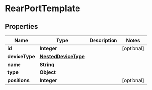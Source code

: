 # RearPortTemplate

## Properties
Name | Type | Description | Notes
------------ | ------------- | ------------- | -------------
**id** | **Integer** |  |  [optional]
**deviceType** | [**NestedDeviceType**](NestedDeviceType.md) |  | 
**name** | **String** |  | 
**type** | **Object** |  | 
**positions** | **Integer** |  |  [optional]
